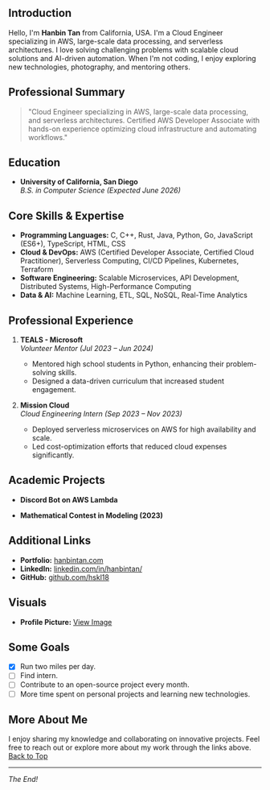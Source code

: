 ## Introduction

Hello, I'm **Hanbin Tan** from California, USA. I'm a Cloud Engineer specializing in AWS, large-scale data processing, and serverless architectures. I love solving challenging problems with scalable cloud solutions and AI-driven automation. When I'm not coding, I enjoy exploring new technologies, photography, and mentoring others.

## Professional Summary

> "Cloud Engineer specializing in AWS, large-scale data processing, and serverless architectures. Certified AWS Developer Associate with hands-on experience optimizing cloud infrastructure and automating workflows."

## Education

-   **University of California, San Diego**  
    _B.S. in Computer Science (Expected June 2026)_

## Core Skills & Expertise

-   **Programming Languages:** C, C++, Rust, Java, Python, Go, JavaScript (ES6+), TypeScript, HTML, CSS
-   **Cloud & DevOps:** AWS (Certified Developer Associate, Certified Cloud Practitioner), Serverless Computing, CI/CD Pipelines, Kubernetes, Terraform
-   **Software Engineering:** Scalable Microservices, API Development, Distributed Systems, High-Performance Computing
-   **Data & AI:** Machine Learning, ETL, SQL, NoSQL, Real-Time Analytics

## Professional Experience

1. **TEALS - Microsoft**  
   _Volunteer Mentor (Jul 2023 – Jun 2024)_

    - Mentored high school students in Python, enhancing their problem-solving skills.
    - Designed a data-driven curriculum that increased student engagement.

2. **Mission Cloud**  
   _Cloud Engineering Intern (Sep 2023 – Nov 2023)_
    - Deployed serverless microservices on AWS for high availability and scale.
    - Led cost-optimization efforts that reduced cloud expenses significantly.

## Academic Projects

-   **Discord Bot on AWS Lambda**

-   **Mathematical Contest in Modeling (2023)**

## Additional Links

-   **Portfolio:** [hanbintan.com](https://hanbintan.com)
-   **LinkedIn:** [linkedin.com/in/hanbintan/](https://linkedin.com/in/hanbintan/)
-   **GitHub:** [github.com/hskl18](https://github.com/hskl18)

## Visuals

-   **Profile Picture:** [View Image](images/profile.jpg)

## Some Goals

-   [x] Run two miles per day.
-   [ ] Find intern.
-   [ ] Contribute to an open-source project every month.
-   [ ] More time spent on personal projects and learning new technologies.

## More About Me

I enjoy sharing my knowledge and collaborating on innovative projects. Feel free to reach out or explore more about my work through the links above.  
[Back to Top](#hanbin-tan)

---

_The End!_
